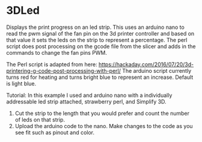 # 3DLed
Displays the print progress on an led strip.
This uses an arduino nano to read the pwm signal of the fan pin on the 3d printer controller and based on that value it sets the leds
on the strip to represent a percentage. The perl script does post processing on the gcode file from the slicer and adds in the commands to
change the fan pins PWM.

The Perl script is adapted from here: https://hackaday.com/2016/07/20/3d-printering-g-code-post-processing-with-perl/
The arduino script currently turns red for heating and turns bright blue to represent an increase. Default is light blue.

Tutorial:
In this example I used and arduino nano with a individually addressable led strip attached, strawberry perl, and Simplify 3D.
1. Cut the strip to the length that you would prefer and count the number of leds on that strip.
2. Upload the arduino code to the nano. Make changes to the code as you see fit such as pinout and color.

